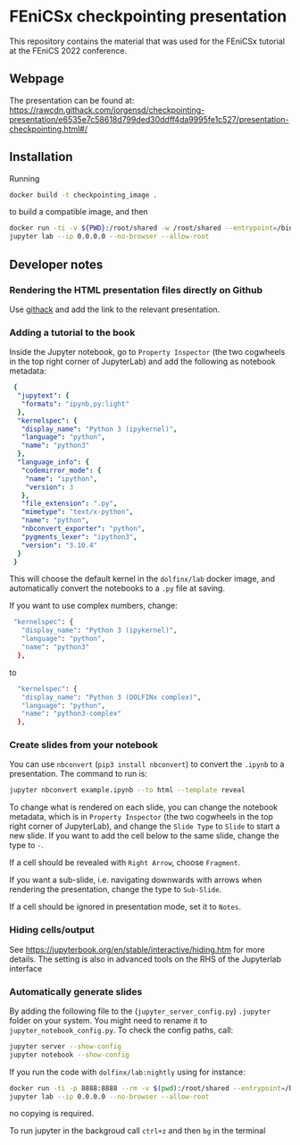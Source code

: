 # FEniCSx checkpointing presentation

This repository contains the material that was used for the FEniCSx tutorial at the FEniCS 2022 conference.

## Webpage
The presentation can be found at:
https://rawcdn.githack.com/jorgensd/checkpointing-presentation/e6535e7c58618d799ded30ddff4da9995fe1c527/presentation-checkpointing.html#/

## Installation
Running 
```bash
docker build -t checkpointing_image .
```
to build a compatible image, and then
```bash
docker run -ti -v ${PWD}:/root/shared -w /root/shared --entrypoint=/bin/bash --name=checkpoint_container -p 8080:8888 checkpointing_image
jupyter lab --ip 0.0.0.0 --no-browser --allow-root
```

## Developer notes

### Rendering the HTML presentation files directly on Github
Use [githack](https://raw.githack.com/) and add the link to the relevant presentation.


### Adding a tutorial to the book


Inside the Jupyter notebook, go to `Property Inspector` (the two cogwheels in the top right corner of JupyterLab)
and add the following as notebook metadata:
```yml
 {
  "jupytext": {
   "formats": "ipynb,py:light"
  },
  "kernelspec": {
   "display_name": "Python 3 (ipykernel)",
   "language": "python",
   "name": "python3"
  },
  "language_info": {
   "codemirror_mode": {
    "name": "ipython",
    "version": 3
   },
   "file_extension": ".py",
   "mimetype": "text/x-python",
   "name": "python",
   "nbconvert_exporter": "python",
   "pygments_lexer": "ipython3",
   "version": "3.10.4"
  }
 }
```

This will choose the default kernel in the `dolfinx/lab` docker image, and automatically convert the notebooks to a `.py` file at saving.

If you want to use complex numbers, change:
```bash
 "kernelspec": {
   "display_name": "Python 3 (ipykernel)",
   "language": "python",
   "name": "python3"
  },
```
to
```bash
  "kernelspec": {
   "display_name": "Python 3 (DOLFINx complex)",
   "language": "python",
   "name": "python3-complex"
  },
```


### Create slides from your notebook

You can use `nbconvert` (`pip3 install nbconvert`) to convert the `.ipynb` to a presentation.
The command to run is:
```bash
jupyter nbconvert example.ipynb --to html --template reveal
```

To change what is rendered on each slide, you can change the notebook metadata,
which is in `Property Inspector` (the two cogwheels in the top right corner of JupyterLab), and change the `Slide Type` to `Slide` to start a new slide. If you want to add the cell below to the same slide, change the type to `-`.

If a cell should be revealed with `Right Arrow`, choose `Fragment`.

If you want a sub-slide, i.e. navigating downwards with arrows when rendering the presentation, change the type to `Sub-Slide`.

If a cell should be ignored in presentation mode, set it to `Notes`.

### Hiding cells/output
See https://jupyterbook.org/en/stable/interactive/hiding.htm for more details. The setting is also in advanced tools on the RHS of the Jupyterlab interface

### Automatically generate slides
By adding the following file to the (`jupyter_server_config.py`) `.jupyter` folder on your system. 
You might need to rename it to `jupyter_notebook_config.py`.
To check the config paths, call:
```bash
jupyter server --show-config
jupyter notebook --show-config
```

If you run the code with `dolfinx/lab:nightly` using for instance:
```bash
docker run -ti -p 8888:8888 --rm -v $(pwd):/root/shared --entrypoint=/bin/bash -w /root/shared dolfinx/lab:nightly
jupyter lab --ip 0.0.0.0 --no-browser --allow-root
```
no copying is required.

To run jupyter in the backgroud call `ctrl+z` and then `bg` in the terminal